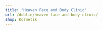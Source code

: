```yaml
---
title: "Heaven Face and Body Clinic"
url: /dublin/heaven-face-and-body-clinic/
shop: Kosmetik
---
```

